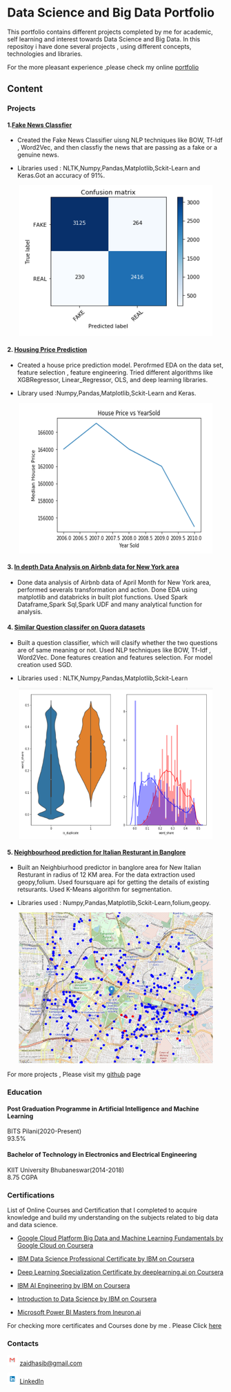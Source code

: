 # Data Science and Big Data Portfolio

This portfolio contains different projects completed by me for academic, self learning and interest towards Data Science and Big Data.
In this repositoy i have done several projects , using different concepts, technologies and libraries.

For the more pleasant experience ,please check my online [portfolio](https://zaidhasib.github.io/DATA-SCIENCE-AND-BIG-DATA-PORTFOLIO/)

## Content

### Projects 

#### 1.[Fake News Classfier](https://github.com/Zaidhasib/DATA-SCIENCE-AND-BIG-DATA-PORTFOLIO/tree/master/Fake%20News%20Classifier)

  * Created the Fake News Classifier uisng NLP techniques like BOW, Tf-Idf , Word2Vec, and then classfiy the news that are passing as a     fake or a genuine news.
  
  * Libraries used : NLTK,Numpy,Pandas,Matplotlib,Sckit-Learn and Keras.Got an accuracy of 91%.
  
<p align="center">
   <img src ="Images/FakeNews.PNG" height="350" width="450"/>
</p>
 
 
  
#### 2. [Housing Price Prediction](https://github.com/Zaidhasib/DATA-SCIENCE-AND-BIG-DATA-PORTFOLIO/tree/master/Housing%20Price%20Prediction)

  * Created a house price prediction model. Perofrmed EDA on the data set, feature selection , feature engineering. Tried different         algorithms like XGBRegressor, Linear_Regressor, OLS, and deep learning libraries.
  
  * Library used :Numpy,Pandas,Matplotlib,Sckit-Learn and Keras.
  
<p align="center">
   <img src ="Images/House1.PNG" height="350" width="450"/>
</p>

#### 3. [In depth Data Analysis on Airbnb data for New York area](https://github.com/Zaidhasib/DATA-SCIENCE-AND-BIG-DATA-PORTFOLIO/tree/master/Airbnb%20data%20analysis%20using%20Apache%20Spark)

  * Done data analysis of Airbnb data of April Month for New York area, performed severals transformation and action. Done EDA using         matplotlib and databricks in built plot functions. Used Spark Dataframe,Spark Sql,Spark UDF and many analytical function for             analysis.


#### 4. [Similar Question classifer on Quora datasets](https://github.com/Zaidhasib/DATA-SCIENCE-AND-BIG-DATA-PORTFOLIO/tree/master/Quora%20Similar%20Question%20Classifier)

   * Built a question classifier, which will  clasify whether the two questions are of same meaning or not. Used NLP techniques like          BOW, Tf-Idf , Word2Vec. Done features creation and features selection. For model creation used SGD. 
   
   * Libraries used : NLTK,Numpy,Pandas,Matplotlib,Sckit-Learn
   
<p align="center">
   <img src ="Images/Quora1.PNG" height="350" width="450"/>
</p>

#### 5. [Neighbourhood prediction for Italian Resturant in Banglore](https://github.com/Zaidhasib/DATA-SCIENCE-AND-BIG-DATA-PORTFOLIO/tree/master/Resturant%20Location%20Recommender)

  * Built an Neighbiurhood predictor in banglore area for New Italian Resturant in radius of 12 KM area. For the data extraction used       geopy,folium. Used foursquare api for getting the details of existing retsurants. Used K-Means algorithm for segmentation.
  
  * Libraries used : Numpy,Pandas,Matplotlib,Sckit-Learn,folium,geopy.
  
<p align="center">
   <img src ="Images/Cluster1.PNG" height="350" width="450"/>
</p>  

For more projects , Please visit my [github](https://github.com/Zaidhasib/) page

### Education

#### Post Graduation Programme in Artificial Intelligence and Machine Learning
 
   BITS Pilani(2020-Present)    
   93.5% 


#### Bachelor of Technology in Electronics and Electrical Engineering 
 
   KIIT University Bhubaneswar(2014-2018)  
   8.75 CGPA
 
 
### Certifications
 
   List of Online Courses and Certification that I completed to acquire knowledge and build my understanding on the subjects                related to big data and data science.
   
   * [Google Cloud Platform Big Data and Machine Learning Fundamentals by Google Cloud on Coursera](https://www.coursera.org/account/accomplishments/certificate/RFABJFD9WPQ2)
   
   * [IBM Data Science Professional Certificate by IBM on Coursera](https://www.coursera.org/account/accomplishments/specialization/certificate/EH2YT8YM9HEU)
   
   * [Deep Learning Specialization Certificate by deeplearning.ai on Coursera](https://www.coursera.org/account/accomplishments/specialization/certificate/XB2LZCFU62DT)
   
   * [IBM AI Engineering by IBM on Coursera](https://www.coursera.org/account/accomplishments/specialization/certificate/W4ZLG7MPLV9C)
   
   * [Introduction to Data Science by IBM on Coursera](https://www.coursera.org/account/accomplishments/specialization/certificate/726YBEXN7UEV)
   
   * [Microsoft Power BI Masters from Ineuron.ai](https://academy.ineuron.ai/certificates/downloads/PB008852.pdf)
   
   For checking more certificates and Courses done by me . Please Click [here](https://www.youracclaim.com/users/md-zaid-hasib)
   
   
### Contacts

<img src="/Images/Gmail.PNG" alt='Mail' width="25" height="25">       zaidhasib@gmail.com

<img src="/Images/LinkedIn.PNG" alt='LinkedIn' width="25" height="25">    [LinkedIn](https://www.linkedin.com/in/md-zaid-hasib-878666102)


 

